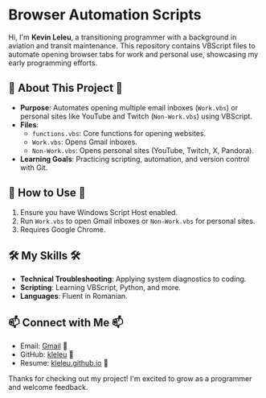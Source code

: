 # Browser Automation Scripts

Hi, I'm **Kevin Leleu**, a transitioning programmer with a background in aviation and transit maintenance. This repository contains VBScript files to automate opening browser tabs for work and personal use, showcasing my early programming efforts.

## 🌟 About This Project 🌟

- **Purpose**: Automates opening multiple email inboxes (`Work.vbs`) or personal sites like YouTube and Twitch (`Non-Work.vbs`) using VBScript.
- **Files**:
  - `functions.vbs`: Core functions for opening websites.
  - `Work.vbs`: Opens Gmail inboxes.
  - `Non-Work.vbs`: Opens personal sites (YouTube, Twitch, X, Pandora).
- **Learning Goals**: Practicing scripting, automation, and version control with Git.

## 🚀 How to Use 🚀

1. Ensure you have Windows Script Host enabled.
2. Run `Work.vbs` to open Gmail inboxes or `Non-Work.vbs` for personal sites.
3. Requires Google Chrome.

## 🛠️ My Skills 🛠️

- **Technical Troubleshooting**: Applying system diagnostics to coding.
- **Scripting**: Learning VBScript, Python, and more.
- **Languages**: Fluent in Romanian.

## 📫 Connect with Me 📫

- Email: [Gmail](mailto:kleleu89@gmail.com) **📨**
- GitHub: [kleleu](https://github.com/kleleu) 💾
- Resume: [kleleu.github.io](https://kleleu.github.io) 🧻

Thanks for checking out my project! I'm excited to grow as a programmer and welcome feedback.
